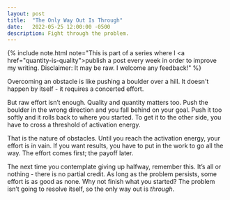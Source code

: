 ```yaml
---
layout: post
title:  "The Only Way Out Is Through"
date:   2022-05-25 12:00:00 -0500
description: Fight through the problem.
---
```

{% include note.html note="This is part of a series where I <a href=\"quantity-is-quality\">publish a post every week in order to improve my writing</a>. Disclaimer: It may be raw. I welcome any feedback!" %}

Overcoming an obstacle is like pushing a boulder over a hill. It doesn't happen by itself - it requires a concerted effort.

But raw effort isn’t enough. Quality and quantity matters too. Push the boulder in the wrong direction and you fall behind on your goal. Push it too softly and it rolls back to where you started. To get it to the other side, you have to cross a threshold of activation energy.

That is the nature of obstacles. Until you reach the activation energy, your effort is in vain. If you want results, you have to put in the work to go all the way. The effort comes first; the payoff later.

The next time you contemplate giving up halfway, remember this. It’s all or nothing - there is no partial credit. As long as the problem persists, some effort is as good as none. Why not finish what you started? The problem isn’t going to resolve itself, so the only way out is *through*.